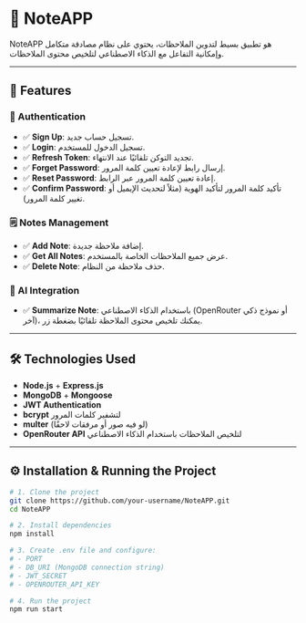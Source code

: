 # 📝 NoteAPP

NoteAPP هو تطبيق بسيط لتدوين الملاحظات، يحتوي على نظام مصادقة متكامل وإمكانية التفاعل مع الذكاء الاصطناعي لتلخيص محتوى الملاحظات.

---

## 🚀 Features

### 🔐 Authentication
- ✅ **Sign Up**: تسجيل حساب جديد.
- ✅ **Login**: تسجيل الدخول للمستخدم.
- ✅ **Refresh Token**: تجديد التوكن تلقائيًا عند الانتهاء.
- ✅ **Forget Password**: إرسال رابط لإعادة تعيين كلمة المرور.
- ✅ **Reset Password**: إعادة تعيين كلمة المرور عبر الرابط.
- ✅ **Confirm Password**: تأكيد كلمة المرور لتأكيد الهوية (مثلاً لتحديث الإيميل أو تغيير كلمة المرور).

### 🗒️ Notes Management
- ✅ **Add Note**: إضافة ملاحظة جديدة.
- ✅ **Get All Notes**: عرض جميع الملاحظات الخاصة بالمستخدم.
- ✅ **Delete Note**: حذف ملاحظة من النظام.

### 🧠 AI Integration
- ✅ **Summarize Note**: باستخدام الذكاء الاصطناعي (OpenRouter أو نموذج ذكي آخر)، يمكنك تلخيص محتوى الملاحظة تلقائيًا بضغطة زر.

---

## 🛠️ Technologies Used

- **Node.js** + **Express.js**
- **MongoDB** + **Mongoose**
- **JWT Authentication**
- **bcrypt** لتشفير كلمات المرور
- **multer** (لو فيه صور أو مرفقات لاحقًا)
- **OpenRouter API** لتلخيص الملاحظات باستخدام الذكاء الاصطناعي

---

## ⚙️ Installation & Running the Project

```bash
# 1. Clone the project
git clone https://github.com/your-username/NoteAPP.git
cd NoteAPP

# 2. Install dependencies
npm install

# 3. Create .env file and configure:
# - PORT
# - DB_URI (MongoDB connection string)
# - JWT_SECRET
# - OPENROUTER_API_KEY

# 4. Run the project
npm run start
